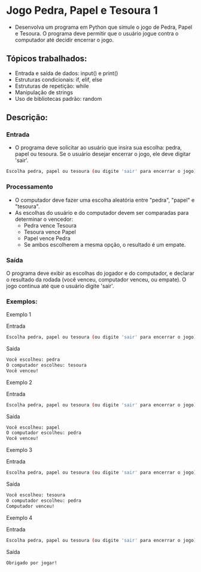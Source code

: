 # Jogo Pedra, Papel e Tesoura 1
- Desenvolva um programa em Python que simule o jogo de Pedra, Papel e Tesoura. O programa deve permitir que o usuário jogue contra o computador até decidir encerrar o jogo.

## Tópicos trabalhados:
- Entrada e saída de dados: input() e print()
- Estruturas condicionais: if, elif, else
- Estruturas de repetição: while
- Manipulação de strings
- Uso de bibliotecas padrão: random

## Descrição:

### Entrada
- O programa deve solicitar ao usuário que insira sua escolha: pedra, papel ou tesoura. Se o usuário desejar encerrar o jogo, ele deve digitar 'sair'.
```bash
Escolha pedra, papel ou tesoura (ou digite 'sair' para encerrar o jogo): 
```

### Processamento
- O computador deve fazer uma escolha aleatória entre "pedra", "papel" e "tesoura".
- As escolhas do usuário e do computador devem ser comparadas para determinar o vencedor:
  - Pedra vence Tesoura
  - Tesoura vence Papel
  - Papel vence Pedra
  - Se ambos escolherem a mesma opção, o resultado é um empate.

### Saída
O programa deve exibir as escolhas do jogador e do computador, e declarar o resultado da rodada (você venceu, computador venceu, ou empate). O jogo continua até que o usuário digite 'sair'.

### Exemplos:

Exemplo 1

Entrada
```bash
Escolha pedra, papel ou tesoura (ou digite 'sair' para encerrar o jogo): pedra
```

Saída
```bash
Você escolheu: pedra
O computador escolheu: tesoura
Você venceu!
```

Exemplo 2

Entrada
```bash
Escolha pedra, papel ou tesoura (ou digite 'sair' para encerrar o jogo): papel
```

Saída
```bash
Você escolheu: papel
O computador escolheu: pedra
Você venceu!
```

Exemplo 3

Entrada
```bash
Escolha pedra, papel ou tesoura (ou digite 'sair' para encerrar o jogo): tesoura
```

Saída
```bash
Você escolheu: tesoura
O computador escolheu: pedra
Computador venceu!
```

Exemplo 4

Entrada
```bash
Escolha pedra, papel ou tesoura (ou digite 'sair' para encerrar o jogo): sair
```

Saída
```bash
Obrigado por jogar!
```